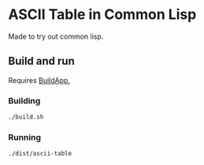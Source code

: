 # ASCII Table in Common Lisp

Made to try out common lisp.

## Build and run

Requires [BuildApp.](https://www.xach.com/lisp/buildapp/)

### Building

```sh
./build.sh
```

### Running

```sh
./dist/ascii-table
```
